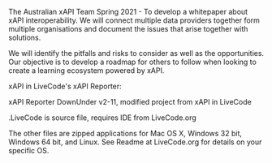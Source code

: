 The Australian xAPI Team Spring 2021 - To develop a whitepaper about xAPI interoperability. We will connect multiple data providers together form multiple organisations and document the issues that arise together with solutions. 

We will identify the pitfalls and risks to consider as well as the opportunities. Our objective is to develop a roadmap for others to follow when looking to create a learning ecosystem powered by xAPI.

xAPI in LiveCode's xAPI Reporter:

xAPI Reporter DownUnder v2-11, modified project from xAPI in LiveCode

.LiveCode is source file, requires IDE from LiveCode.org

The other files are zipped applications for Mac OS X, Windows 32 bit, Windows 64 bit, and Linux. See Readme at LiveCode.org for details on your specific OS.

